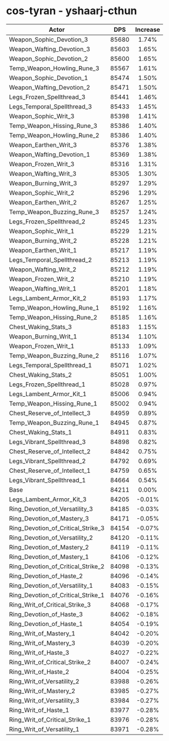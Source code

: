 # cos-tyran - yshaarj-cthun
| Actor | DPS | Increase |
|---|:---:|:---:|
|Weapon_Sophic_Devotion_3|85680|1.74%|
|Weapon_Wafting_Devotion_3|85603|1.65%|
|Weapon_Sophic_Devotion_2|85600|1.65%|
|Temp_Weapon_Howling_Rune_3|85567|1.61%|
|Weapon_Sophic_Devotion_1|85474|1.50%|
|Weapon_Wafting_Devotion_2|85471|1.50%|
|Legs_Frozen_Spellthread_3|85441|1.46%|
|Legs_Temporal_Spellthread_3|85433|1.45%|
|Weapon_Sophic_Writ_3|85398|1.41%|
|Temp_Weapon_Hissing_Rune_3|85386|1.40%|
|Temp_Weapon_Howling_Rune_2|85386|1.40%|
|Weapon_Earthen_Writ_3|85376|1.38%|
|Weapon_Wafting_Devotion_1|85369|1.38%|
|Weapon_Frozen_Writ_3|85316|1.31%|
|Weapon_Wafting_Writ_3|85305|1.30%|
|Weapon_Burning_Writ_3|85297|1.29%|
|Weapon_Sophic_Writ_2|85296|1.29%|
|Weapon_Earthen_Writ_2|85267|1.25%|
|Temp_Weapon_Buzzing_Rune_3|85257|1.24%|
|Legs_Frozen_Spellthread_2|85245|1.23%|
|Weapon_Sophic_Writ_1|85229|1.21%|
|Weapon_Burning_Writ_2|85228|1.21%|
|Weapon_Earthen_Writ_1|85217|1.19%|
|Legs_Temporal_Spellthread_2|85213|1.19%|
|Weapon_Wafting_Writ_2|85212|1.19%|
|Weapon_Frozen_Writ_2|85210|1.19%|
|Weapon_Wafting_Writ_1|85201|1.18%|
|Legs_Lambent_Armor_Kit_2|85193|1.17%|
|Temp_Weapon_Howling_Rune_1|85192|1.16%|
|Temp_Weapon_Hissing_Rune_2|85185|1.16%|
|Chest_Waking_Stats_3|85183|1.15%|
|Weapon_Burning_Writ_1|85134|1.10%|
|Weapon_Frozen_Writ_1|85133|1.09%|
|Temp_Weapon_Buzzing_Rune_2|85116|1.07%|
|Legs_Temporal_Spellthread_1|85071|1.02%|
|Chest_Waking_Stats_2|85051|1.00%|
|Legs_Frozen_Spellthread_1|85028|0.97%|
|Legs_Lambent_Armor_Kit_1|85006|0.94%|
|Temp_Weapon_Hissing_Rune_1|85002|0.94%|
|Chest_Reserve_of_Intellect_3|84959|0.89%|
|Temp_Weapon_Buzzing_Rune_1|84945|0.87%|
|Chest_Waking_Stats_1|84911|0.83%|
|Legs_Vibrant_Spellthread_3|84898|0.82%|
|Chest_Reserve_of_Intellect_2|84842|0.75%|
|Legs_Vibrant_Spellthread_2|84792|0.69%|
|Chest_Reserve_of_Intellect_1|84759|0.65%|
|Legs_Vibrant_Spellthread_1|84664|0.54%|
|Base|84211|0.00%|
|Legs_Lambent_Armor_Kit_3|84205|-0.01%|
|Ring_Devotion_of_Versatility_3|84185|-0.03%|
|Ring_Devotion_of_Mastery_3|84171|-0.05%|
|Ring_Devotion_of_Critical_Strike_3|84154|-0.07%|
|Ring_Devotion_of_Versatility_2|84120|-0.11%|
|Ring_Devotion_of_Mastery_2|84119|-0.11%|
|Ring_Devotion_of_Mastery_1|84106|-0.12%|
|Ring_Devotion_of_Critical_Strike_2|84098|-0.13%|
|Ring_Devotion_of_Haste_2|84096|-0.14%|
|Ring_Devotion_of_Versatility_1|84083|-0.15%|
|Ring_Devotion_of_Critical_Strike_1|84076|-0.16%|
|Ring_Writ_of_Critical_Strike_3|84068|-0.17%|
|Ring_Devotion_of_Haste_3|84062|-0.18%|
|Ring_Devotion_of_Haste_1|84054|-0.19%|
|Ring_Writ_of_Mastery_1|84042|-0.20%|
|Ring_Writ_of_Mastery_3|84039|-0.20%|
|Ring_Writ_of_Haste_3|84027|-0.22%|
|Ring_Writ_of_Critical_Strike_2|84007|-0.24%|
|Ring_Writ_of_Haste_2|84004|-0.25%|
|Ring_Writ_of_Versatility_2|83988|-0.26%|
|Ring_Writ_of_Mastery_2|83985|-0.27%|
|Ring_Writ_of_Versatility_3|83984|-0.27%|
|Ring_Writ_of_Haste_1|83977|-0.28%|
|Ring_Writ_of_Critical_Strike_1|83976|-0.28%|
|Ring_Writ_of_Versatility_1|83971|-0.28%|
